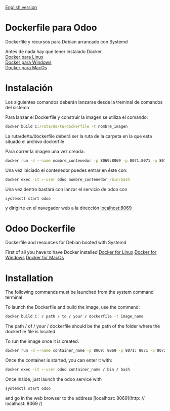 [English version](https://github.com/Erojase/odoo-dockerfile/blob/main/README.md#odoo-dockerfile)

# Dockerfile para Odoo

Dockerfile y recursos para Debian arrancado con Systemd

Antes de nada hay que tener instalado Docker  
[Docker para Linux](https://docs.docker.com/engine/install/ubuntu/)  
[Docker para Windows](https://docs.docker.com/docker-for-windows/install/)  
[Docker para MacOs](https://docs.docker.com/docker-for-mac/install/)  
  
# Instalación 
Los siguientes comandos deberán lanzarse desde la treminal de comandos del sistema
 
Para lanzar el Dockerfile y construir la imagen se utiliza el comando:  
```cmd
docker build C:/ruta/de/tu/dockerfile -t nombre_imagen
```  
 La ruta/de/tu/dockerfile deberá ser la ruta de la carpeta en la que esta situado el archivo dockerfile
  

Para correr la imagen una vez creada:  
```cmd
docker run -d --name nombre_contenedor -p 8069:8069 -p 8071:8071 -p 8072:8072 --tmpfs /tmp --tmpfs /run --tmpfs /run/lock -v /sys/fs/cgroup:/sys/fs/cgroup:ro nombre_imagen
```

Una vez iniciado el contenedor puedes entrar en éste con:  
```cmd
docker exec -it --user odoo nombre_contenedor /bin/bash
```
  
  Una vez dentro bastará con lanzar el servicio de odoo con  
  ```bash
  systemctl start odoo
  ```  
  y dirigirte en el navegador web a la dirección [localhost:8069](http://localhost:8069/)
  


# Odoo Dockerfile

Dockerfile and resources for Debian booted with Systemd

First of all you have to have Docker installed
[Docker for Linux](https://docs.docker.com/engine/install/ubuntu/)
[Docker for Windows](https://docs.docker.com/docker-for-windows/install/)
[Docker for MacOs](https://docs.docker.com/docker-for-mac/install/)
  
# Installation
The following commands must be launched from the system command terminal
 
To launch the Dockerfile and build the image, use the command:
```cmd
docker build C: / path / to / your / dockerfile -t image_name
```
 The path / of / your / dockerfile should be the path of the folder where the dockerfile file is located
  

To run the image once it is created:
```cmd
docker run -d --name container_name -p 8069: 8069 -p 8071: 8071 -p 8072: 8072 --tmpfs / tmp --tmpfs / run --tmpfs / run / lock -v / sys / fs / cgroup: / sys / fs / cgroup: ro image_name
```

Once the container is started, you can enter it with:
```cmd
docker exec -it --user odoo container_name / bin / bash
```
  
Once inside, just launch the odoo service with
```bash
systemctl start odoo
```
and go in the web browser to the address [localhost: 8069](http: // localhost: 8069 /)
